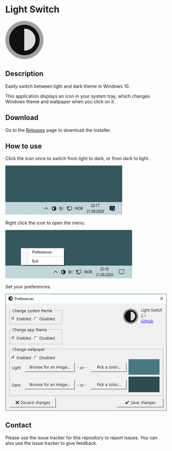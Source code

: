 ﻿# Light Switch

![Icon](Readme/Icon.png)

## Description

Easily switch between light and dark theme in Windows 10.

This application displays an icon in your system tray, which changes Windows theme and wallpaper when you click on it.

## Download

Go to the [Releases](https://github.com/wireless-r/Light-Switch/releases) page to download the installer.

## How to use

Click the icon once to switch from light to dark, or from dark to light.

![Screenshot](Readme/Screen.gif)

Right click the icon to open the menu.

![Screenshot](Readme/Context-Menu.png)

Set your preferences.

![Screenshot](Readme/Preferences.png)

## Contact

Please use the issue tracker for this repository to report issues. You can also use the issue tracker to give feedback.
